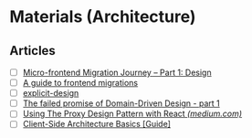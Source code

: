 # Materials (Architecture)

## Articles

- [ ] [Micro-frontend Migration Journey – Part 1: Design](https://thesametech.com/micro-frontend-migration-journey-part-1)
- [ ] [A guide to frontend migrations](https://frontendmastery.com/posts/frontend-migration-guide/)
- [ ] [explicit-design](https://github.com/bespoyasov/explicit-design)
- [ ] [The failed promise of Domain-Driven Design - part 1](https://no-kill-switch.ghost.io/the-failed-promise-of-domain-driven-design-part-1)
- [ ] [Using The Proxy Design Pattern with React _(medium.com)_](https://blog.bitsrc.io/proxy-design-pattern-with-react-c0b465980fbf)
- [ ] [Client-Side Architecture Basics [Guide]](https://khalilstemmler.com/articles/client-side-architecture/introduction/)
